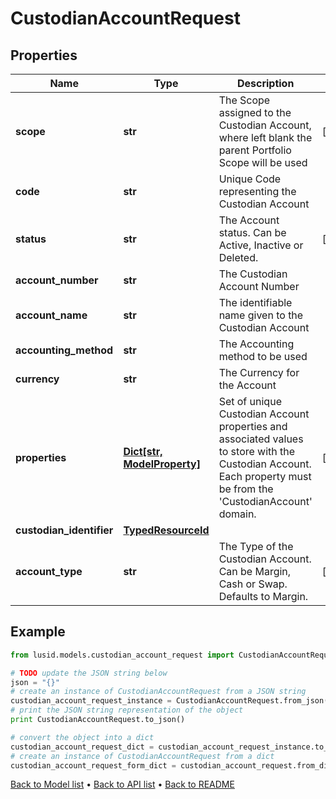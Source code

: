 # CustodianAccountRequest


## Properties
Name | Type | Description | Notes
------------ | ------------- | ------------- | -------------
**scope** | **str** | The Scope assigned to the Custodian Account, where left blank the parent Portfolio Scope will be used | [optional] 
**code** | **str** | Unique Code representing the Custodian Account | 
**status** | **str** | The Account status. Can be Active, Inactive or Deleted. | [optional] 
**account_number** | **str** | The Custodian Account Number | 
**account_name** | **str** | The identifiable name given to the Custodian Account | 
**accounting_method** | **str** | The Accounting method to be used | 
**currency** | **str** | The Currency for the Account | 
**properties** | [**Dict[str, ModelProperty]**](ModelProperty.md) | Set of unique Custodian Account properties and associated values to store with the Custodian Account. Each property must be from the &#39;CustodianAccount&#39; domain. | [optional] 
**custodian_identifier** | [**TypedResourceId**](TypedResourceId.md) |  | 
**account_type** | **str** | The Type of the Custodian Account. Can be Margin, Cash or Swap. Defaults to Margin. | [optional] 

## Example

```python
from lusid.models.custodian_account_request import CustodianAccountRequest

# TODO update the JSON string below
json = "{}"
# create an instance of CustodianAccountRequest from a JSON string
custodian_account_request_instance = CustodianAccountRequest.from_json(json)
# print the JSON string representation of the object
print CustodianAccountRequest.to_json()

# convert the object into a dict
custodian_account_request_dict = custodian_account_request_instance.to_dict()
# create an instance of CustodianAccountRequest from a dict
custodian_account_request_form_dict = custodian_account_request.from_dict(custodian_account_request_dict)
```
[Back to Model list](../README.md#documentation-for-models) &#8226; [Back to API list](../README.md#documentation-for-api-endpoints) &#8226; [Back to README](../README.md)


